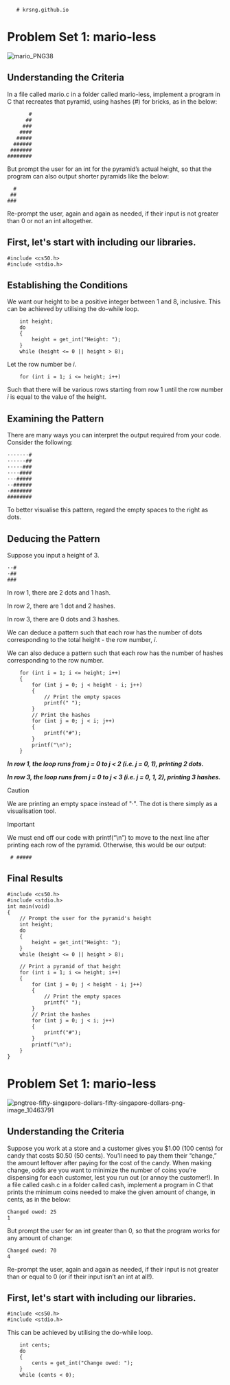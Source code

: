        # krsng.github.io

# Problem Set 1: mario-less

![mario_PNG38](https://github.com/user-attachments/assets/b0ea6a64-290b-45fd-af6c-3460921f79f7)

## Understanding the Criteria
In a file called mario.c in a folder called mario-less, implement a program in C that recreates that pyramid, using hashes (#) for bricks, as in the below:
```
       #
      ##
     ###
    ####
   #####
  ######
 #######
########
```
But prompt the user for an int for the pyramid’s actual height, so that the program can also output shorter pyramids like the below:
```
  #
 ##
###
```
Re-prompt the user, again and again as needed, if their input is not greater than 0 or not an int altogether.

## First, let's start with including our libraries.
```
#include <cs50.h>
#include <stdio.h>
```
## Establishing the Conditions 
We want our height to be a positive integer between 1 and 8, inclusive. 
This can be achieved by utilising the do-while loop. 
```
    int height;
    do
    {
        height = get_int("Height: ");
    }
    while (height <= 0 || height > 8);
```
Let the row number be _i_. 
```
    for (int i = 1; i <= height; i++)
```
Such that there will be various rows starting from row 1 until the row number _i_ is equal to the value of the height. 

## Examining the Pattern 
There are many ways you can interpret the output required from your code. Consider the following: 
```
·······#
······##
·····###
····####
···#####
··######
·#######
########
```
To better visualise this pattern, regard the empty spaces to the right as dots.

## Deducing the Pattern

Suppose you input a height of 3. 
```
··#
·##
###
```
In row 1, there are 2 dots and 1 hash.

In row 2, there are 1 dot and 2 hashes.

In row 3, there are 0 dots and 3 hashes. 

We can deduce a pattern such that each row has the number of dots corresponding to the total height - the row number, _i_.

We can also deduce a pattern such that each row has the number of hashes corresponding to the row number. 

```
    for (int i = 1; i <= height; i++)
    {
        for (int j = 0; j < height - i; j++)
        {
            // Print the empty spaces
            printf(" ");
        }
        // Print the hashes
        for (int j = 0; j < i; j++)
        {
            printf("#");
        }
        printf("\n");
    }
```
***In row 1, the loop runs from j = 0 to j < 2 (i.e. j = 0, 1), printing 2 dots.***

***In row 3, the loop runs from j = 0 to j < 3 (i.e. j = 0, 1, 2), printing 3 hashes.***

> [!CAUTION]
> We are printing an empty space instead of "·". The dot is there simply as a visualisation tool.

> [!IMPORTANT]
> We must end off our code with printf(“\n”) to move to the next line after printing each row of the pyramid.
> Otherwise, this would be our output:
> ```
>  # #####
>  ```


## Final Results
```
#include <cs50.h>
#include <stdio.h>
int main(void)
{
    // Prompt the user for the pyramid's height
    int height;
    do
    {
        height = get_int("Height: ");
    }
    while (height <= 0 || height > 8);

    // Print a pyramid of that height
    for (int i = 1; i <= height; i++)
    {
        for (int j = 0; j < height - i; j++)
        {
            // Print the empty spaces
            printf(" ");
        }
        // Print the hashes
        for (int j = 0; j < i; j++)
        {
            printf("#");
        }
        printf("\n");
    }
}
```
# Problem Set 1: mario-less

![pngtree-fifty-singapore-dollars-fifty-singapore-dollars-png-image_10463791](https://github.com/user-attachments/assets/8b7a2449-c1ef-46e8-8355-b91f66f73006)

## Understanding the Criteria
Suppose you work at a store and a customer gives you $1.00 (100 cents) for candy that costs $0.50 (50 cents). You’ll need to pay them their “change,” the amount leftover after paying for the cost of the candy. When making change, odds are you want to minimize the number of coins you’re dispensing for each customer, lest you run out (or annoy the customer!). In a file called cash.c in a folder called cash, implement a program in C that prints the minimum coins needed to make the given amount of change, in cents, as in the below:
```
Changed owed: 25
1
```
But prompt the user for an int greater than 0, so that the program works for any amount of change:
```
Changed owed: 70
4
```
Re-prompt the user, again and again as needed, if their input is not greater than or equal to 0 (or if their input isn’t an int at all!).

## First, let's start with including our libraries.
```
#include <cs50.h>
#include <stdio.h>
```


This can be achieved by utilising the do-while loop. 
```
    int cents;
    do
    {
        cents = get_int("Change owed: ");
    }
    while (cents < 0);
```



 
